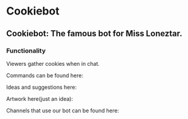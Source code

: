 # Cookiebot
## Cookiebot: The famous bot for Miss Loneztar.

### Functionality
Viewers gather cookies when in chat.

Commands can be found here: 

Ideas and suggestions here:

Artwork here(just an idea):

Channels that use our bot can be found here:

